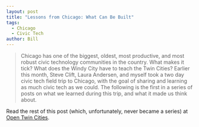 ```yaml
---
layout: post
title: "Lessons from Chicago: What Can Be Built"
tags:
  - Chicago 
  - Civic Tech
author: Bill
---
```


> Chicago has one of the biggest, oldest, most productive, and most robust civic 
> technology communities in the country. What makes it tick? What does the Windy 
> City have to teach the Twin Cities? Earlier this month, Steve Clift, Laura 
> Andersen, and myself took a two day civic tech field trip to Chicago, with the 
> goal of sharing and learning as much civic tech as we could. The following is 
> the first in a series of posts on what we learned during this trip, and what it
> made us think about.

Read the rest of this post (which, unfortunately, never became a series) at
[Open Twin Cities][1].

 [1]: http://opentwincities.org/2014/08/30/lessons-from-chicago-what-can-be-built/

